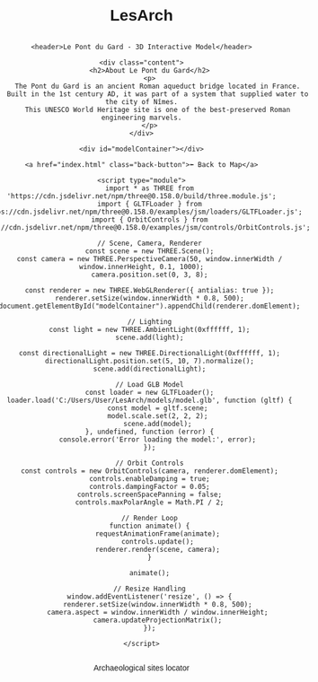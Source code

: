 # LesArch
<!DOCTYPE html>
<html lang="en">
<head>
    <meta charset="UTF-8">
    <meta name="viewport" content="width=device-width, initial-scale=1.0">
    <title>Le Pont du Gard - 3D Model</title>
    <style>
        body {
            font-family: Arial, sans-serif;
            margin: 0;
            padding: 0;
            display: flex;
            flex-direction: column;
            align-items: center;
            text-align: center;
        }
        header {
            background-color: #0077cc;
            color: white;
            padding: 15px;
            font-size: 22px;
            width: 100%;
        }
        #modelContainer {
            width: 80%;
            height: 500px;
            margin: 20px 0;
        }
        .content {
            width: 80%;
            max-width: 800px;
            text-align: left;
            margin-bottom: 20px;
        }
        .back-button {
            display: inline-block;
            padding: 10px 15px;
            background-color: #0077cc;
            color: white;
            text-decoration: none;
            border-radius: 5px;
        }
    </style>
</head>
<body>

    <header>Le Pont du Gard - 3D Interactive Model</header>

    <div class="content">
        <h2>About Le Pont du Gard</h2>
        <p>
            The Pont du Gard is an ancient Roman aqueduct bridge located in France.
            Built in the 1st century AD, it was part of a system that supplied water to the city of Nîmes.
            This UNESCO World Heritage site is one of the best-preserved Roman engineering marvels.
        </p>
    </div>

    <div id="modelContainer"></div>

    <a href="index.html" class="back-button">⬅ Back to Map</a>

    <script type="module">
        import * as THREE from 'https://cdn.jsdelivr.net/npm/three@0.158.0/build/three.module.js';
        import { GLTFLoader } from 'https://cdn.jsdelivr.net/npm/three@0.158.0/examples/jsm/loaders/GLTFLoader.js';
        import { OrbitControls } from 'https://cdn.jsdelivr.net/npm/three@0.158.0/examples/jsm/controls/OrbitControls.js';

        // Scene, Camera, Renderer
        const scene = new THREE.Scene();
        const camera = new THREE.PerspectiveCamera(50, window.innerWidth / window.innerHeight, 0.1, 1000);
        camera.position.set(0, 3, 8);

        const renderer = new THREE.WebGLRenderer({ antialias: true });
        renderer.setSize(window.innerWidth * 0.8, 500);
        document.getElementById("modelContainer").appendChild(renderer.domElement);

        // Lighting
        const light = new THREE.AmbientLight(0xffffff, 1);
        scene.add(light);

        const directionalLight = new THREE.DirectionalLight(0xffffff, 1);
        directionalLight.position.set(5, 10, 7).normalize();
        scene.add(directionalLight);

        // Load GLB Model
        const loader = new GLTFLoader();
        loader.load('C:/Users/User/LesArch/models/model.glb', function (gltf) {
            const model = gltf.scene;
            model.scale.set(2, 2, 2);
            scene.add(model);
        }, undefined, function (error) {
            console.error('Error loading the model:', error);
        });

        // Orbit Controls
        const controls = new OrbitControls(camera, renderer.domElement);
        controls.enableDamping = true;
        controls.dampingFactor = 0.05;
        controls.screenSpacePanning = false;
        controls.maxPolarAngle = Math.PI / 2;

        // Render Loop
        function animate() {
            requestAnimationFrame(animate);
            controls.update();
            renderer.render(scene, camera);
        }

        animate();

        // Resize Handling
        window.addEventListener('resize', () => {
            renderer.setSize(window.innerWidth * 0.8, 500);
            camera.aspect = window.innerWidth / window.innerHeight;
            camera.updateProjectionMatrix();
        });

    </script>

</body>
</html>

Archaeological sites locator
